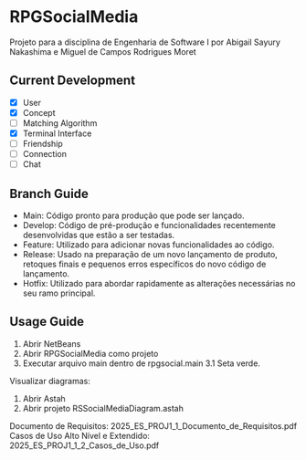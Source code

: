 # RPGSocialMedia

Projeto para a disciplina de Engenharia de Software I por Abigail Sayury Nakashima e Miguel de Campos Rodrigues Moret

## Current Development

- [X] User
- [X] Concept
- [ ] Matching Algorithm
- [X] Terminal Interface
- [ ] Friendship
- [ ] Connection
- [ ] Chat

## Branch Guide

- Main: Código pronto para produção que pode ser lançado.
- Develop: Código de pré-produção e funcionalidades recentemente desenvolvidas que estão a ser testadas.
- Feature: Utilizado para adicionar novas funcionalidades ao código.
- Release: Usado na preparação de um novo lançamento de produto, retoques finais e pequenos erros específicos do novo código de lançamento.
- Hotfix: Utilizado para abordar rapidamente as alterações necessárias no seu ramo principal.

## Usage Guide

1. Abrir NetBeans
2. Abrir RPGSocialMedia como projeto
3. Executar arquivo main dentro de rpgsocial.main
   3.1 Seta verde.

Visualizar diagramas:
1. Abrir Astah
2. Abrir projeto RSSocialMediaDiagram.astah

Documento de Requisitos: 2025_ES_PROJ1_1_Documento_de_Requisitos.pdf
Casos de Uso Alto Nível e Extendido: 2025_ES_PROJ1_1_2_Casos_de_Uso.pdf
